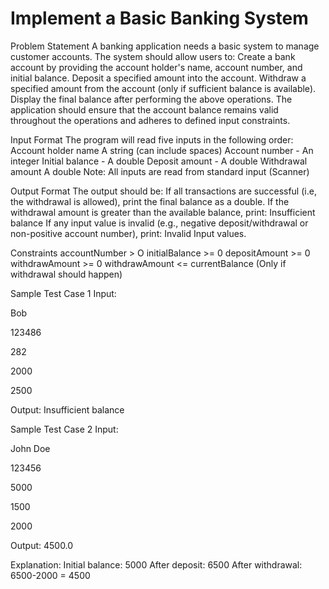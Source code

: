 # Implement a Basic Banking System

Problem Statement 
A banking application needs a basic system to manage customer accounts. The system should 
allow users to: 
Create a bank account by providing the account holder's name, account number, and initial 
balance. 
Deposit a specified amount into the account. 
Withdraw a specified amount from the account (only if sufficient balance is available). 
Display the final balance after performing the above operations. 
The application should ensure that the account balance remains valid throughout the operations 
and adheres to defined input constraints. 
 
Input Format 
The program will read five inputs in the following order: 
Account holder name A string (can include spaces) 
Account number - An integer 
Initial balance - A double 
Deposit amount - A double 
Withdrawal amount A double 
Note: All inputs are read from standard input (Scanner) 
 
Output Format 
The output should be: 
If all transactions are successful (i.e, the withdrawal is allowed), print the final balance as a 
double. 
If the withdrawal amount is greater than the available balance, print: Insufficient balance 
If any input value is invalid (e.g., negative deposit/withdrawal or non-positive account number), 
print: Invalid Input values. 
 
Constraints 
accountNumber > O 
initialBalance >= 0 
depositAmount >= 0 
withdrawAmount >= 0 
withdrawAmount <= currentBalance (Only if withdrawal should happen) 
 
Sample Test Case 1 
Input: 

Bob 

123486 

282 

2000 

2500 


Output: 
Insufficient balance 
 
Sample Test Case 2 
Input: 

John Doe 

123456 

5000 

1500 

2000 
 
Output: 
4500.0 
 
Explanation: 
Initial balance: 5000 
After deposit: 6500 
After withdrawal: 6500-2000 = 4500 
